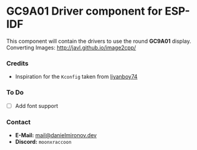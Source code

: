 # GC9A01 Driver component for ESP-IDF
This component will contain the drivers to use the round **GC9A01** display.
<br>
Converting Images: http://javl.github.io/image2cpp/

### Credits
- Inspiration for the `Kconfig` taken from [liyanboy74](https://github.com/liyanboy74/gc9a01-esp-idf)

### To Do
- [ ] Add font support


### Contact
- **E-Mail:** [mail@danielmironov.dev](mailto:mail@danielmironov.dev)
- **Discord:** `moonxraccoon`
